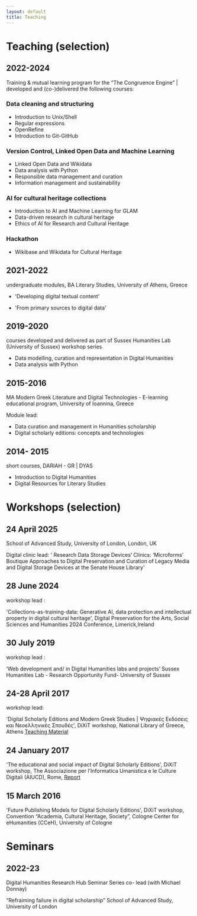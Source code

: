 ```yaml
---
layout: default
title: Teaching
---
```


# Teaching (selection)

## 2022-2024

Training & mutual learning program for the “The Congruence Engine” | developed and (co-)delivered the following courses:


### Data cleaning and structuring

  
- Introduction to Unix/Shell
- Regular expressions
- OpenRefine 
- Introduction to Git-GitHub


### Version Control, Linked Open Data and Machine Learning
  
- Linked Open Data and Wikidata
- Data analysis with Python 
- Responsible data management and curation
- Information management and sustainability
	

### AI for cultural heritage collections
 
- Introduction to AI and Machine Learning for GLAM
- Data-driven research in cultural heritage
- Ethics of AI for Research and Cultural Heritage


### Hackathon
 
- Wikibase and Wikidata for Cultural Heritage



## 2021-2022

undergraduate modules, BA Literary Studies, University of Athens, Greece
  
- 'Developing digital textual content'  

- 'From primary sources to digital data'


   
## 2019-2020

courses developed and delivered as part of Sussex Humanities Lab (University of Sussex) workshop series 

- Data modelling, curation and representation in Digital Humanities
- Data analysis with Python

## 2015-2016

MA Modern Greek Literature and Digital Technologies - E-learning educational program, University of Ioannina, Greece

Module lead: 

- Data curation and management in Humanities scholarship 
- Digital scholarly editions: concepts and technologies


## 2014- 2015
 
 short courses, DARIAH - GR | DYAS
 
- Introduction to Digital Humanities 
- Digital Resources for Literary Studies
 

# Workshops (selection)



## 24 April 2025

School of Advanced Study, University of London, London, UK 

Digital clinic lead: 
' Research Data Storage Devices’ Clinics: ‘Microforms’ Boutique Approaches to Digital Preservation and Curation of Legacy Media and Digital Storage Devices at the Senate House Library'


## 28 June 2024

workshop lead :

 'Collections-as-training-data:  Generative AI, data protection and intellectual property in digital cultural heritage', Digital Preservation for the Arts, Social Sciences and Humanities  2024 Conference, Limerick,Ireland

  
## 30 July 2019


workshop lead : 

‘Web development and/ in Digital Humanities labs and projects’ 
Sussex Humanities Lab - Research Opportunity Fund- University of Sussex 
 
    
## 24-28 April 2017

  
workshop lead:

'Digital Scholarly Editions and Modern Greek Studies | Ψηφιακές Εκδόσεις και Νεοελληνικές Σπουδές', DiXiT workshop,  National Library of Greece, Athens  <a href = "https://dixit-eu.github.io/Digital-Scholarly-EditionsGR-workshop/">  Teaching Material </a>


## 24 January 2017


  'The educational and social impact of Digital Scholarly Editions', DiXiT workshop, The Associazione per l’Informatica Umanistica e le Culture Digitali (AIUCD), Rome,  <a href="https://dixit.hypotheses.org/1268"> Report </a>
 
## 15 March 2016

'Future Publishing Models for Digital Scholarly Editions', DiXiT workshop, Convention “Academia, Cultural Heritage, Society”, Cologne Center for eHumanities (CCeH), University of Cologne


# Seminars

  
## 2022-23


Digital Humanities Research Hub Seminar Series co- lead (with Michael Donnay)

“Refraiming failure in digital scholarship”
School of Advanced Study, University of London



